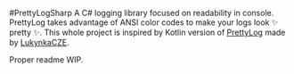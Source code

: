 #PrettyLogSharp
A C# logging library focused on readability in console. PrettyLog takes advantage of ANSI color codes to make your logs look ✨ pretty ✨. This whole project is inspired by Kotlin version of [PrettyLog](https://github.com/LukynkaCZE/PrettyLog) made by [LukynkaCZE](https://github.com/LukynkaCZE).

Proper readme WIP.
